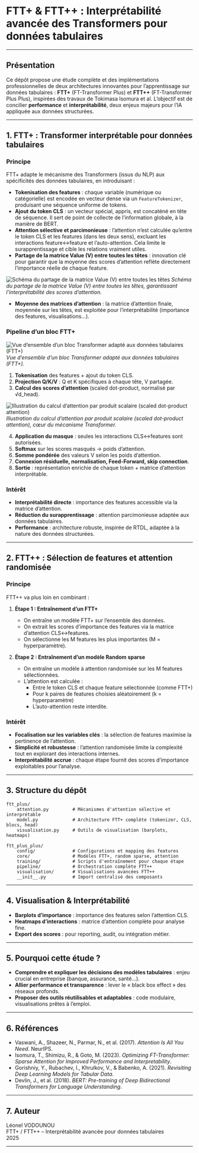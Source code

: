 # FTT+ & FTT++ : Interprétabilité avancée des Transformers pour données tabulaires

---

## Présentation

Ce dépôt propose une étude complète et des implémentations professionnelles de deux architectures innovantes pour l’apprentissage sur données tabulaires : **FTT+** (FT-Transformer Plus) et **FTT++** (FT-Transformer Plus Plus), inspirées des travaux de Tokimasa Isomura et al. L’objectif est de concilier **performance** et **interprétabilité**, deux enjeux majeurs pour l’IA appliquée aux données structurées.

---

## 1. FTT+ : Transformer interprétable pour données tabulaires

### Principe

FTT+ adapte le mécanisme des Transformers (issus du NLP) aux spécificités des données tabulaires, en introduisant :

- **Tokenisation des features** : chaque variable (numérique ou catégorielle) est encodée en vecteur dense via un `FeatureTokenizer`, produisant une séquence uniforme de tokens.
- **Ajout du token CLS** : un vecteur spécial, appris, est concaténé en tête de séquence. Il sert de point de collecte de l’information globale, à la manière de BERT.
- **Attention sélective et parcimonieuse** : l’attention n’est calculée qu’entre le token CLS et les features (dans les deux sens), excluant les interactions feature↔feature et l’auto-attention. Cela limite le surapprentissage et cible les relations vraiment utiles.
- **Partage de la matrice Value (V) entre toutes les têtes** : innovation clé pour garantir que la moyenne des scores d’attention reflète directement l’importance réelle de chaque feature.

![Schéma du partage de la matrice Value (V) entre toutes les têtes](Interpretable%20Multi-Head%20Attention.png)
*Schéma du partage de la matrice Value (V) entre toutes les têtes, garantissant l’interprétabilité des scores d’attention.*

- **Moyenne des matrices d’attention** : la matrice d’attention finale, moyennée sur les têtes, est exploitée pour l’interprétabilité (importance des features, visualisations…).

### Pipeline d’un bloc FTT+

![Vue d’ensemble d’un bloc Transformer adapté aux données tabulaires (FTT+)](One%20Transformer%20layer.png)
*Vue d’ensemble d’un bloc Transformer adapté aux données tabulaires (FTT+).*


1. **Tokenisation** des features + ajout du token CLS.
2. **Projection Q/K/V** : Q et K spécifiques à chaque tête, V partagée.
3. **Calcul des scores d’attention** (scaled dot-product, normalisé par √d_head).

![Illustration du calcul d’attention par produit scalaire (scaled dot-product attention)](Scaled%20Dot-Product%20Attention.png)
*Illustration du calcul d’attention par produit scalaire (scaled dot-product attention), cœur du mécanisme Transformer.*

4. **Application du masque** : seules les interactions CLS↔features sont autorisées.
5. **Softmax** sur les scores masqués → poids d’attention.
6. **Somme pondérée** des valeurs V selon les poids d’attention.
7. **Connexion résiduelle, normalisation, Feed-Forward, skip connection**.
8. **Sortie** : représentation enrichie de chaque token + matrice d’attention interprétable.

### Intérêt

- **Interprétabilité directe** : importance des features accessible via la matrice d’attention.
- **Réduction du surapprentissage** : attention parcimonieuse adaptée aux données tabulaires.
- **Performance** : architecture robuste, inspirée de RTDL, adaptée à la nature des données structurées.

---

## 2. FTT++ : Sélection de features et attention randomisée

### Principe

FTT++ va plus loin en combinant :

1. **Étape 1 : Entraînement d’un FTT+**
   - On entraîne un modèle FTT+ sur l’ensemble des données.
   - On extrait les scores d’importance des features via la matrice d’attention CLS↔features.
   - On sélectionne les M features les plus importantes (M = hyperparamètre).

2. **Étape 2 : Entraînement d’un modèle Random sparse**
   - On entraîne un modèle à attention randomisée sur les M features sélectionnées.
   - L’attention est calculée :
     - Entre le token CLS et chaque feature sélectionnée (comme FTT+)
     - Pour k paires de features choisies aléatoirement (k = hyperparamètre)
     - L’auto-attention reste interdite.

### Intérêt

- **Focalisation sur les variables clés** : la sélection de features maximise la pertinence de l’attention.
- **Simplicité et robustesse** : l’attention randomisée limite la complexité tout en explorant des interactions internes.
- **Interprétabilité accrue** : chaque étape fournit des scores d’importance exploitables pour l’analyse.

---

## 3. Structure du dépôt

```
ftt_plus/
    attention.py         # Mécanismes d'attention sélective et interprétable
    model.py             # Architecture FTT+ complète (tokenizer, CLS, blocs, head)
    visualisation.py     # Outils de visualisation (barplots, heatmaps)

ftt_plus_plus/
    config/              # Configurations et mapping des features
    core/                # Modèles FTT+, random sparse, attention
    training/            # Scripts d'entraînement pour chaque étape
    pipeline/            # Orchestration complète FTT++
    visualisation/       # Visualisations avancées FTT++
    __init__.py          # Import centralisé des composants
```

---

## 4. Visualisation & Interprétabilité

- **Barplots d’importance** : importance des features selon l’attention CLS.
- **Heatmaps d’interactions** : matrice d’attention complète pour analyse fine.
- **Export des scores** : pour reporting, audit, ou intégration métier.

---

## 5. Pourquoi cette étude ?

- **Comprendre et expliquer les décisions des modèles tabulaires** : enjeu crucial en entreprise (banque, assurance, santé…).
- **Allier performance et transparence** : lever le « black box effect » des réseaux profonds.
- **Proposer des outils réutilisables et adaptables** : code modulaire, visualisations prêtes à l’emploi.

---

## 6. Références

- Vaswani, A., Shazeer, N., Parmar, N., et al. (2017). *Attention Is All You Need*. NeurIPS.
- Isomura, T., Shimizu, R., & Goto, M. (2023). *Optimizing FT-Transformer: Sparse Attention for Improved Performance and Interpretability*.
- Gorishniy, Y., Rubachev, I., Khrulkov, V., & Babenko, A. (2021). *Revisiting Deep Learning Models for Tabular Data*.
- Devlin, J., et al. (2018). *BERT: Pre-training of Deep Bidirectional Transformers for Language Understanding*.

---

## 7. Auteur

Léonel VODOUNOU  
FTT+ / FTT++ – Interprétabilité avancée pour données tabulaires  
2025

---
